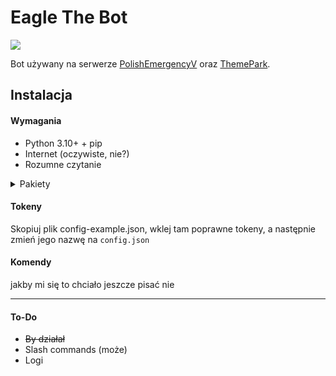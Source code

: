 # Eagle The Bot

<a href="https://discord.gg/kYnKgf4na2">
    <img src="https://img.shields.io/discord/531961175114645534?color=7289DA&label=Discord&logo=discord"/></a>

Bot używany na serwerze [PolishEmergencyV](https://discord.gg/kYnKgf4na2) oraz [ThemePark](https://discord.gg/ZjMX3YD).

## Instalacja
#### **Wymagania**
- Python 3.10+ + pip
- Internet (oczywiste, nie?)
- Rozumne czytanie
<details>
<summary>Pakiety</summary>

```
aiohttp==3.7.4.post0
aiosignal==1.3.1
async-timeout==3.0.1
attrs==21.4.0
certifi==2022.5.18.1
chardet==4.0.0
charset-normalizer==2.0.12
chat_exporter==2.3
discord==2.3.2
discord.py==2.3.2
emoji==2.1.0
frozenlist==1.4.1
grapheme==0.6.0
idna==3.3
multidict==6.0.2
Pillow==9.5.0
protobuf==3.20.0
psutil==5.9.1
pytz==2022.2.1
requests==2.27.1
tomli==2.0.1
tomli_w==1.0.0
typing_extensions==4.1.1
urllib3==1.26.9
yarl==1.7.2
```

</details>

#### **Tokeny**
Skopiuj plik config-example.json, wklej tam poprawne tokeny, a następnie zmień jego nazwę na `config.json`

#### **Komendy**
jakby mi się to chciało jeszcze pisać nie


---

#### To-Do
- ~~By działał~~
- Slash commands (może)
- Logi

